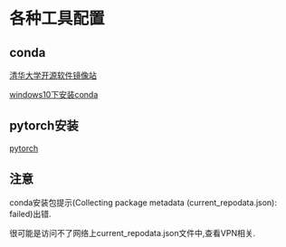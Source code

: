 # 各种工具配置

## conda

[清华大学开源软件镜像站](https://mirrors.tuna.tsinghua.edu.cn/anaconda/miniconda/)

[windows10下安装conda](https://www.jianshu.com/p/920a6e18cfd6)

## pytorch安装

[pytorch](https://pytorch.org/get-started/previous-versions/)

## 注意

conda安装包提示(Collecting package metadata (current_repodata.json): failed)出错.

很可能是访问不了网络上current_repodata.json文件中,查看VPN相关.
